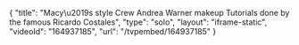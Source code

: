 {
    "title": "Macy\u2019s style Crew Andrea Warner makeup Tutorials done by the famous Ricardo Costales",
    "type": "solo",
    "layout": "iframe-static",
    "videoId": "164937185",
    "url": "\/tvpembed\/164937185"
}